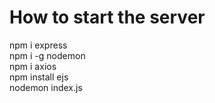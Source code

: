 # How to start the server
npm i express  
npm i -g nodemon  
npm i axios  
npm install ejs  
nodemon index.js  
